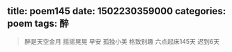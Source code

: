 title: poem145
date: 1502230359000
categories: poem
tags: 醉
---
> 醉是天空金月
摇摇晃晃
早安
孤独小美
格致别趣
六点起床145天 迟到6天